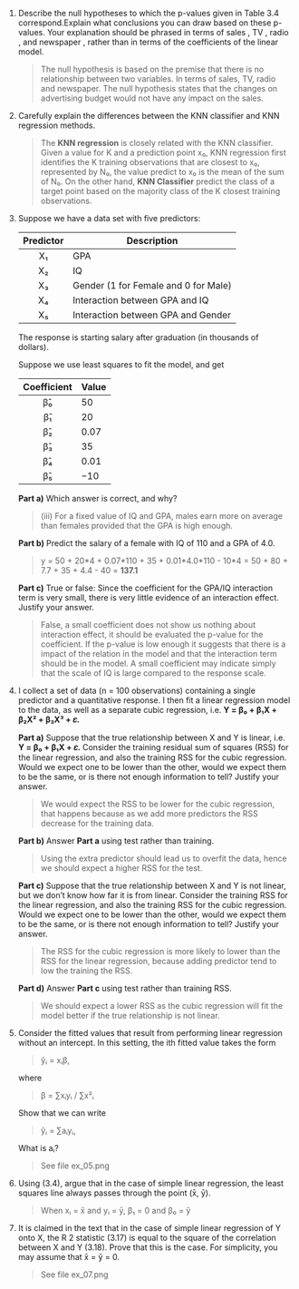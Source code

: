 1. Describe the null hypotheses to which the p-values given in Table 3.4 correspond.Explain what conclusions you can draw based on these p-values. Your explanation should be phrased in terms of sales , TV , radio , and newspaper , rather than in terms of the coefficients of the linear model.

    > The null hypothesis is based on the premise that there is no relationship between two variables. In terms of sales, TV, radio and newspaper. The null hypothesis states that the changes on advertising budget would not have any impact on the sales.

1. Carefully explain the differences between the KNN classifier and KNN
regression methods.
    > The **KNN regression** is closely related with the KNN classifier. Given a value for K and a prediction point x&#8320;, KNN regression first identifies the K training observations that are closest to x&#8320;, represented by N&#8320;, the value predict to x&#8320; is the mean of the sum of N&#8320;. On the other hand, **KNN Classifier** predict the class of a target point based on the majority class of the K closest training observations.

1. Suppose we have a data set with five predictors:

    | Predictor | Description |
    |:---:|---|
    | X&#8321; | GPA |
    | X&#8322; | IQ |
    | X&#8323; | Gender (1 for Female and 0 for Male) |
    | X&#8324; | Interaction between GPA and IQ |
    | X&#8325; | Interaction between GPA and Gender |

    The response is starting salary after graduation (in thousands of dollars).

    Suppose we use least squares to fit the model, and get

    | Coefficient | Value |
    | :---: | --- |
    | β̂&#8320; | 50 |
    | β̂&#8321; | 20 |
    | β̂&#8322;| 0.07 |
    | β̂&#8323; | 35 |
    | β̂&#8324; | 0.01 |
    | β̂&#8325; | −10 |

    **Part a)** Which answer is correct, and why?
    > (iii) For a fixed value of IQ and GPA, males earn more on average than females provided that the GPA is high enough.

    **Part b)** Predict the salary of a female with IQ of 110 and a GPA of 4.0.
    > y = 50 + 20\*4 + 0.07\*110 + 35 + 0.01\*4.0\*110 - 10*4
    = 50 + 80 + 7.7 + 35 + 4.4 - 40 = **137.1**

    **Part c)** True or false: Since the coefficient for the GPA/IQ interaction term is very small, there is very little evidence of an interaction effect. Justify your answer.
    > False, a small coefficient does not show us nothing about interaction effect, it should be evaluated the p-value for the coefficient. If the p-value is low enough it suggests that there is a impact of the relation in the model and that the interaction term should be in the model. A small coefficient may indicate simply that the scale of IQ is large compared to the response scale.

1. I collect a set of data (n = 100 observations) containing a single predictor and a quantitative response. I then fit a linear regression model to the data, as well as a separate cubic regression, i.e. **Y = β&#8320; + β&#8321;X + β&#8322;X² + β&#8323;X³ + &#120576;.**

    **Part a)** Suppose that the true relationship between X and Y is linear, i.e. **Y = β&#8320; + β&#8321;X + &#120576;.** Consider the training residual sum of squares (RSS) for the linear regression, and also the training RSS for the cubic regression. Would we expect one to be lower than the other, would we expect them to be the same, or is there not enough information to tell? Justify your answer.

    > We would expect the RSS to be lower for the cubic regression, that happens because as we add more predictors the RSS decrease for the training data.

    **Part b)** Answer **Part a** using test rather than training.

    > Using the extra predictor should lead us to overfit the data, hence we should expect a higher RSS for the test.

    **Part c)** Suppose that the true relationship between X and Y is not linear, but we don’t know how far it is from linear. Consider the training RSS for the linear regression, and also the training RSS for the cubic regression. Would we expect one to be lower than the other, would we expect them to be the same, or is there not enough information to tell? Justify your answer.

    > The RSS for the cubic regression is more likely to lower than the RSS for the linear regression, because adding predictor tend to low the training the RSS.

    **Part d)** Answer **Part c** using test rather than training RSS.

    > We should expect a lower RSS as the cubic regression will fit the model better if the true relationship is not linear.

1. Consider the fitted values that result from performing linear regression without an intercept. In this setting, the ith fitted value takes the form

    > &#375;&#7522; = x&#7522;β,

    where

    > β = &#8721;x&#7522;y&#7522; / &#8721;x²&#7522;

    Show that we can write

    > &#375;&#7522; = &#8721;a&#7522;y&#7522;,

    What is a&#7522;?

    > See file ex_05.png

1. Using (3.4), argue that in the case of simple linear regression, the least squares line always passes through the point (x̄, ȳ).

    > When x&#7522; = x̄ and y&#7522; = ȳ, β&#8321; = 0 and β&#8320; = ȳ

1. It is claimed in the text that in the case of simple linear regression of Y onto X, the R 2 statistic (3.17) is equal to the square of the correlation between X and Y (3.18). Prove that this is the case. For simplicity, you may assume that x̄ = ȳ = 0.

    > See file ex_07.png
